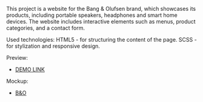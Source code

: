 This project is a website for the Bang & Olufsen brand, which showcases its products, including portable speakers, headphones and smart home devices. The website includes interactive elements such as menus, product categories, and a contact form.

Used technologies:
HTML5 - for structuring the content of the page.
SCSS - for stylization and responsive design.

Preview:
- [DEMO LINK](https://nazarhaida.github.io/landing_page/)

Mockup:
- [B&O](https://www.figma.com/design/DtkQmQ797hk0nI4KfMi2Uq/BOSE-New-Version?node-id=6817-387&t=7ZgB7OYwdXhJ83l2-0)
